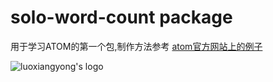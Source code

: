 # solo-word-count package

用于学习ATOM的第一个包,制作方法参考 [atom官方网站上的例子](http://flight-manual.atom.io/hacking-atom/sections/package-word-count/)

![luoxiangyong's logo](https://github.com/sololxy/solo-word-count/img/solo-studio.png)
